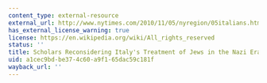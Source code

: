 ```yaml
---
content_type: external-resource
external_url: http://www.nytimes.com/2010/11/05/nyregion/05italians.html
has_external_license_warning: true
license: https://en.wikipedia.org/wiki/All_rights_reserved
status: ''
title: Scholars Reconsidering Italy's Treatment of Jews in the Nazi Era
uid: a1cec9bd-be37-4c60-a9f1-65dac59c181f
wayback_url: ''
---
```

